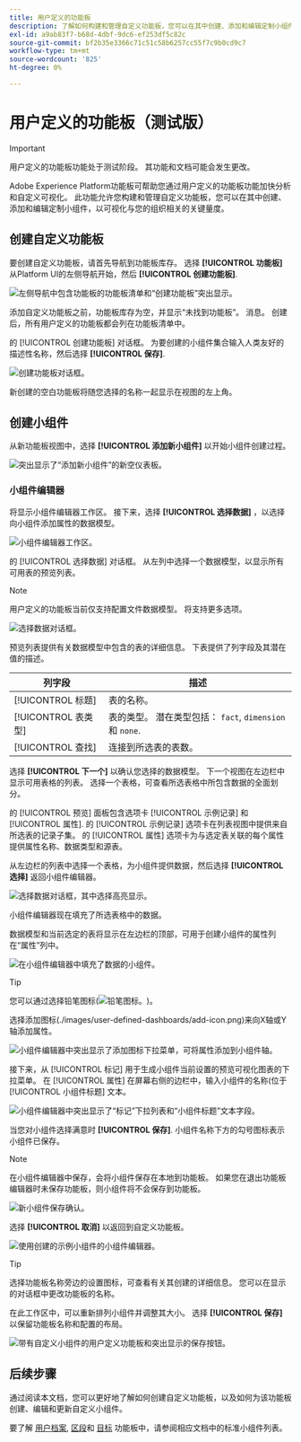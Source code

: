 ```yaml
---
title: 用户定义的功能板
description: 了解如何构建和管理自定义功能板，您可以在其中创建、添加和编辑定制小组件以可视化关键量度。
exl-id: a9ab83f7-b68d-4dbf-9dc6-ef253df5c82c
source-git-commit: bf2b35e3366c71c51c58b6257cc55f7c9b0cd9c7
workflow-type: tm+mt
source-wordcount: '825'
ht-degree: 0%

---
```


# 用户定义的功能板（测试版）

>[!IMPORTANT]
>
>用户定义的功能板功能处于测试阶段。 其功能和文档可能会发生更改。

Adobe Experience Platform功能板可帮助您通过用户定义的功能板功能加快分析和自定义可视化。 此功能允许您构建和管理自定义功能板，您可以在其中创建、添加和编辑定制小组件，以可视化与您的组织相关的关键量度。

<!-- Getting started / permissions section commented out for Beta. This will be necessary after GA only

## Getting started

To view dashboards in Adobe Experience Platform you must have the appropriate permissions enabled. Please read the [dashboards permissions documentation](./permissions.md#available-permissions) to learn how to grant users the ability to view, edit, and update Experience Platform dashboards using Adobe Admin Console. If you do not have administrator privileges for your organization, contact your product administrator to obtain the required permissions. -->

## 创建自定义功能板

要创建自定义功能板，请首先导航到功能板库存。 选择 **[!UICONTROL 功能板]** 从Platform UI的左侧导航开始，然后 **[!UICONTROL 创建功能板]**.

![左侧导航中包含功能板的功能板清单和“创建功能板”突出显示。](./images/user-defined-dashboards/create-dashboard.png)

添加自定义功能板之前，功能板库存为空，并显示“未找到功能板”。 消息。 创建后，所有用户定义的功能板都会列在功能板清单中。

的 [!UICONTROL 创建功能板] 对话框。 为要创建的小组件集合输入人类友好的描述性名称，然后选择 **[!UICONTROL 保存]**.

![创建功能板对话框。](./images/user-defined-dashboards/create-dashboard-dialog.png)

新创建的空白功能板将随您选择的名称一起显示在视图的左上角。

## 创建小组件

从新功能板视图中，选择 **[!UICONTROL 添加新小组件]** 以开始小组件创建过程。

![突出显示了“添加新小组件”的新空仪表板。](./images/user-defined-dashboards/add-new-widget.png)

### 小组件编辑器

将显示小组件编辑器工作区。 接下来，选择 **[!UICONTROL 选择数据]** ，以选择向小组件添加属性的数据模型。

![小组件编辑器工作区。](./images/user-defined-dashboards/widget-composer.png)

的 [!UICONTROL 选择数据] 对话框。 从左列中选择一个数据模型，以显示所有可用表的预览列表。

>[!NOTE]
>
>用户定义的功能板当前仅支持配置文件数据模型。 将支持更多选项。

![选择数据对话框。](./images/user-defined-dashboards/select-data-dialog.png)

预览列表提供有关数据模型中包含的表的详细信息。 下表提供了列字段及其潜在值的描述。

| 列字段 | 描述 |
|---|---|
| [!UICONTROL 标题] | 表的名称。 |
| [!UICONTROL 表类型] | 表的类型。 潜在类型包括： `fact`, `dimension`和 `none`. |
| [!UICONTROL 查找] | 连接到所选表的表数。 |

选择 **[!UICONTROL 下一个]** 以确认您选择的数据模型。 下一个视图在左边栏中显示可用表格的列表。 选择一个表格，可查看所选表格中所包含数据的全面划分。

的 [!UICONTROL 预览] 面板包含选项卡 [!UICONTROL 示例记录] 和 [!UICONTROL 属性]. 的 [!UICONTROL 示例记录] 选项卡在列表视图中提供来自所选表的记录子集。 的 [!UICONTROL 属性] 选项卡为与选定表关联的每个属性提供属性名称、数据类型和源表。

从左边栏的列表中选择一个表格，为小组件提供数据，然后选择 **[!UICONTROL 选择]** 返回小组件编辑器。

![选择数据对话框，其中选择高亮显示。](./images/user-defined-dashboards/select-a-table.png)

小组件编辑器现在填充了所选表格中的数据。

数据模型和当前选定的表将显示在左边栏的顶部，可用于创建小组件的属性列在“属性”列中。

![在小组件编辑器中填充了数据的小组件。](./images/user-defined-dashboards/populated-widget-composer.png)

>[!TIP]
>
>您可以通过选择铅笔图标(![铅笔图标。](./images/user-defined-dashboards/edit-icon.png))。

选择添加图标(./images/user-defined-dashboards/add-icon.png)来向X轴或Y轴添加属性。

![小组件编辑器中突出显示了添加图标下拉菜单，可将属性添加到小组件轴。](./images/user-defined-dashboards/attributes-dropdown.png)

接下来，从 [!UICONTROL 标记] 用于生成小组件当前设置的预览可视化图表的下拉菜单。 在 [!UICONTROL 属性] 在屏幕右侧的边栏中，输入小组件的名称(位于 [!UICONTROL 小组件标题] 文本。

![小组件编辑器中突出显示了“标记”下拉列表和“小组件标题”文本字段。](./images/user-defined-dashboards/marks-dropdown-widget-title.png)

当您对小组件选择满意时 **[!UICONTROL 保存]**. 小组件名称下方的勾号图标表示小组件已保存。

>[!NOTE]
>
>在小组件编辑器中保存，会将小组件保存在本地到功能板。 如果您在退出功能板编辑器时未保存功能板，则小组件将不会保存到功能板。

![新小组件保存确认。](./images/user-defined-dashboards/save-confirmation.png)

选择 **[!UICONTROL 取消]** 以返回到自定义功能板。

![使用创建的示例小组件的小组件编辑器。](./images/user-defined-dashboards/composed-widget.png)

>[!TIP]
>
>选择功能板名称旁边的设置图标，可查看有关其创建的详细信息。 您可以在显示的对话框中更改功能板的名称。

在此工作区中，可以重新排列小组件并调整其大小。 选择 **[!UICONTROL 保存]** 以保留功能板名称和配置的布局。

![带有自定义小组件的用户定义功能板和突出显示的保存按钮。](./images/user-defined-dashboards/user-defined-dashboard.png)

## 后续步骤

通过阅读本文档，您可以更好地了解如何创建自定义功能板，以及如何为该功能板创建、编辑和更新自定义小组件。

要了解 [用户档案](./guides/profiles.md#standard-widgets), [区段](./guides/segments.md#standard-widgets)和 [目标](./guides/destinations.md#standard-widgets) 功能板中，请参阅相应文档中的标准小组件列表。

